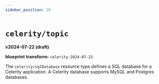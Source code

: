 ```yaml
---
sidebar_position: 10
---
```


# `celerity/topic`

**v2024-07-22 (draft)**

**blueprint transform:** `celerity-2024-07-22`

The `celerity/sqlDatabase` resource type defines a SQL database for a Celerity application.
A Celerity database supports MySQL and Postgres databases.
